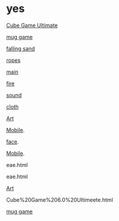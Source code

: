 # yes




[Cube Game Ultimate](https://blygren.github.io/yes/Cube%20Game%206.0%20Ultimate.html)


[mug game](https://blygren.github.io/yes/Cube%20Water%20Mug.html)

[falling sand](https://blygren.github.io/yes/Falling%20Sand/basic%20Version.html)

[ropes](https://blygren.github.io/yes/Ropes.html)

[main](https://blygren.github.io/yes/hub.html)

[fire](https://blygren.github.io/yes/fire_simulation.html)

[sound](https://blygren.github.io/yes/sound%20generator.html)

[cloth](https://blygren.github.io/yes/cloth_simulation.html)

[Art](https://blygren.github.io/yes/Art.html)

[Mobile](https://blygren.github.io/yes/d.html).


[face](https://blygren.github.io/yes/eae.html
).


[Mobile](https://blygren.github.io/yes/game_hub.html).


eae.html

eae.html

[Art](https://blygren.github.io/yes/Cube%20Game%206.0%20Ultimeete.html)

Cube%20Game%206.0%20Ultimeete.html

[mug game](https://blygren.github.io/yes/Cube%20Game%206.0%20Ultimeete.html)
